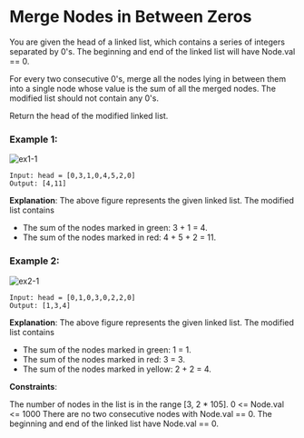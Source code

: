 # Merge Nodes in Between Zeros

You are given the head of a linked list, which contains a series of integers separated by 0's. The beginning and end of the linked list will have Node.val == 0.

For every two consecutive 0's, merge all the nodes lying in between them into a single node whose value is the sum of all the merged nodes. The modified list should not contain any 0's.

Return the head of the modified linked list.

 

### Example 1:
![ex1-1](https://github.com/Haswitha-Ko/PAT_coding/assets/119152181/4de6fd68-f65f-4e23-ac7e-ae6020dcb37e)

```
Input: head = [0,3,1,0,4,5,2,0]
Output: [4,11]
```
**Explanation**: 
The above figure represents the given linked list. The modified list contains
- The sum of the nodes marked in green: 3 + 1 = 4.
- The sum of the nodes marked in red: 4 + 5 + 2 = 11.
  
### Example 2:
![ex2-1](https://github.com/Haswitha-Ko/PAT_coding/assets/119152181/2e1c5d80-db68-4b98-92b0-0f453827872e)

```
Input: head = [0,1,0,3,0,2,2,0]
Output: [1,3,4]
```
**Explanation**: 
The above figure represents the given linked list. The modified list contains
- The sum of the nodes marked in green: 1 = 1.
- The sum of the nodes marked in red: 3 = 3.
- The sum of the nodes marked in yellow: 2 + 2 = 4.
 

**Constraints**:

The number of nodes in the list is in the range [3, 2 * 105].
0 <= Node.val <= 1000
There are no two consecutive nodes with Node.val == 0.
The beginning and end of the linked list have Node.val == 0.
